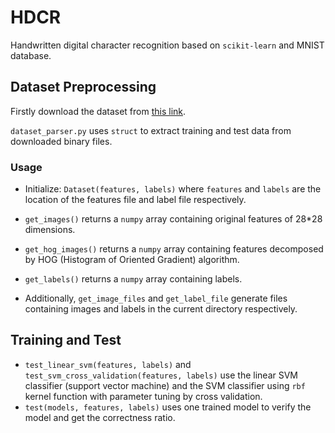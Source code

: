 # HDCR
Handwritten digital character recognition based on `scikit-learn` and MNIST database.

## Dataset Preprocessing

Firstly download the dataset from [this link](http://yann.lecun.com/exdb/mnist/).

`dataset_parser.py` uses `struct` to extract training and test data from downloaded binary files.

### Usage

- Initialize: `Dataset(features, labels)` where `features` and `labels` are the location of the features file and label file respectively.
- `get_images()` returns a `numpy` array containing original features of 28*28 dimensions.
- `get_hog_images()` returns a `numpy` array containing features decomposed by HOG (Histogram of Oriented Gradient) algorithm.
- `get_labels()` returns a `numpy` array containing labels.


- Additionally, `get_image_files` and `get_label_file` generate files containing images and labels in the current directory respectively.

## Training and Test

- `test_linear_svm(features, labels)` and `test_svm_cross_validation(features, labels)` use the linear SVM classifier (support vector machine) and the SVM classifier using `rbf` kernel function with parameter tuning by cross validation.
- `test(models, features, labels)` uses one trained model to verify the model and get the correctness ratio.

